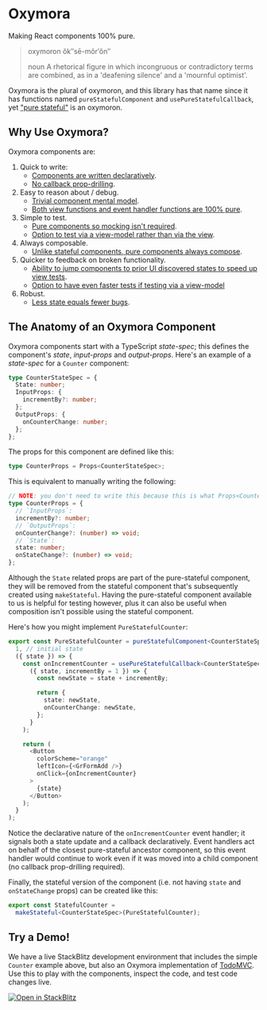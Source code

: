 # Oxymora

Making React components 100% pure.

> oxymoron
> ŏk″sē-môr′ŏn″
>
> noun
> A rhetorical figure in which incongruous or contradictory terms are combined, as in a 'deafening silence' and a 'mournful optimist'.

Oxymora is the plural of oxymoron, and this library has that name since it has functions named `pureStatefulComponent` and `usePureStatefulCallback`, yet ["pure stateful"](./docs/PURE_STATEFUL_COMPONENTS.md) is an oxymoron.

## Why Use Oxymora?

Oxymora components are:

1. Quick to write:
   - [Components are written declaratively](./docs/OXYMORA_COMPONENTS_ARE.md#written-declaratively).
   - [No callback prop-drilling](./docs/OXYMORA_COMPONENTS_ARE.md#free-from-callback-prop-drilling).
2. Easy to reason about / debug.
   - [Trivial component mental model](./docs/OXYMORA_COMPONENTS_ARE.md#easy-to-comprehend).
   - [Both view functions and event handler functions are 100% pure](./docs/OXYMORA_COMPONENTS_ARE.md#one-hundred-percent-pure).
3. Simple to test.
   - [Pure components so mocking isn't required](./docs/OXYMORA_COMPONENTS_ARE.md#testable-without-mocks).
   - [Option to test via a view-model rather than via the view](./docs/OXYMORA_COMPONENTS_ARE.md#testable-via-view-model).
4. Always composable.
   - [Unlike stateful components, pure components always compose](./docs/OXYMORA_COMPONENTS_ARE.md#always-composable).
5. Quicker to feedback on broken functionality.
   - [Ability to jump components to prior UI discovered states to speed up view tests](./docs/OXYMORA_COMPONENTS_ARE.md#faster-to-feedback-by-reducing-clicking).
   - [Option to have even faster tests if testing via a view-model](./docs/OXYMORA_COMPONENTS_ARE.md#faster-to-feedback-by-almost-eliminating-clicking)
6. Robust.
   - [Less state equals fewer bugs](./docs/OXYMORA_COMPONENTS_ARE.md#more-robust).

## The Anatomy of an Oxymora Component

Oxymora components start with a TypeScript _state-spec_; this defines the component's _state_, _input-props_ and _output-props_. Here's an example of a _state-spec_ for a `Counter` component:

```ts
type CounterStateSpec = {
  State: number;
  InputProps: {
    incrementBy?: number;
  };
  OutputProps: {
    onCounterChange: number;
  };
};
```

The props for this component are defined like this:

```ts
type CounterProps = Props<CounterStateSpec>;
```

This is equivalent to manually writing the following:

```ts
// NOTE: you don't need to write this because this is what Props<CounterStateSpec> gives you:
type CounterProps = {
  // `InputProps`:
  incrementBy?: number;
  // `OutputProps`:
  onCounterChange?: (number) => void;
  // `State`:
  state: number;
  onStateChange?: (number) => void;
};
```

Although the `State` related props are part of the pure-stateful component, they will be removed from the stateful component that's subsequently created using `makeStateful`. Having the pure-stateful component available to us is helpful for testing however, plus it can also be useful when composition isn't possible using the stateful component.

Here's how you might implement `PureStatefulCounter`:

```ts
export const PureStatefulCounter = pureStatefulComponent<CounterStateSpec>(
  1, // initial state
  ({ state }) => {
    const onIncrementCounter = usePureStatefulCallback<CounterStateSpec>(
      ({ state, incrementBy = 1 }) => {
        const newState = state + incrementBy;

        return {
          state: newState,
          onCounterChange: newState,
        };
      }
    );

    return (
      <Button
        colorScheme="orange"
        leftIcon={<GrFormAdd />}
        onClick={onIncrementCounter}
      >
        {state}
      </Button>
    );
  }
);
```

Notice the declarative nature of the `onIncrementCounter` event handler; it signals both a state update and a callback declaratively. Event handlers act on behalf of the closest pure-stateful ancestor component, so this event handler would continue to work even if it was moved into a child component (no callback prop-drilling required).

Finally, the stateful version of the component (i.e. not having `state` and `onStateChange` props) can be created like this:

```ts
export const StatefulCounter =
  makeStateful<CounterStateSpec>(PureStatefulCounter);
```

## Try a Demo!

We have a live StackBlitz development environment that includes the simple `Counter` example above, but also an Oxymora implementation of [TodoMVC](https://todomvc.com/). Use this to play with the components, inspect the code, and test code changes live.

[![Open in StackBlitz](https://developer.stackblitz.com/img/open_in_stackblitz.svg)](https://stackblitz.com/github/dchambers/oxymora-monorepo/tree/master/examples/todomvc?terminal=dev&title=Oxyymora%20Todo%20MVC%20Example)
